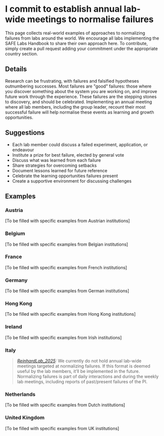# I commit to establish annual lab-wide meetings to normalise failures

This page collects real-world examples of approaches to normalizing failures from labs around the world. We encourage all labs implementing the SAFE Labs Handbook to share their own approach here. To contribute, simply create a pull request adding your commitment under the appropriate country section.

## Details
Research can be frustrating, with failures and falsified hypotheses outnumbering successes. Most failures are "good" failures: those where you discover something about the system you are working on, and improve future work through the experience. These failures are the stepping stones to discovery, and should be celebrated. Implementing an annual meeting where all lab members, including the group leader, recount their most successful failure will help normalise these events as learning and growth opportunities.

## Suggestions
- Each lab member could discuss a failed experiment, application, or endeavour
- Institute a prize for best failure, elected by general vote
- Discuss what was learned from each failure
- Share strategies for overcoming setbacks
- Document lessons learned for future reference
- Celebrate the learning opportunities failures present
- Create a supportive environment for discussing challenges

## Examples

### Austria
[To be filled with specific examples from Austrian institutions]

### Belgium
[To be filled with specific examples from Belgian institutions]

### France
[To be filled with specific examples from French institutions]

### Germany
[To be filled with specific examples from German institutions]

### Hong Kong
[To be filled with specific examples from Hong Kong institutions]

### Ireland
[To be filled with specific examples from Irish institutions]

### Italy
>_[ReinhardLab_2025](https://reinhardlab.org/philosophy):_ We currently do not hold annual lab-wide meetings targeted at normalizing failures. If this format is deemed useful by the lab members, it’ll be implemented in the future. Normalizing failures is part of daily interactions and during the weekly lab meetings, including reports of past/present failures of the PI.

### Netherlands
[To be filled with specific examples from Dutch institutions]

### United Kingdom
[To be filled with specific examples from UK institutions]
